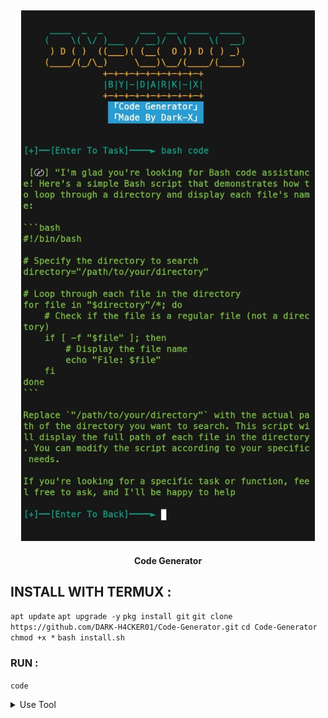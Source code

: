 <h2 align="center"> <img src="https://raw.githubusercontent.com/DARK-H4CKER01/Code-Generator/refs/heads/main/Screenshot_20241223_041141_Termux.jpg" width="470" /> </h2>

<p align="center">

<p align="center"><b>Code Generator</b <code></code></p>



## INSTALL WITH TERMUX :

```apt update```
```apt upgrade -y```
```pkg install git```
```git clone https://github.com/DARK-H4CKER01/Code-Generator.git```
```cd Code-Generator```
```chmod +x *```
```bash install.sh```

### RUN :

```code```

<details id="missing-code-coverage">
  <summary>Use Tool</summary>

##### How to use Code generator tools

```

```

</details>
  
